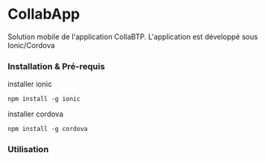 # CollabApp
Solution mobile de l'application CollaBTP.
L'application est développé sous Ionic/Cordova
### Installation & Pré-requis
installer ionic
```
npm install -g ionic
```
installer cordova
```
npm install -g cordova
```
### Utilisation
